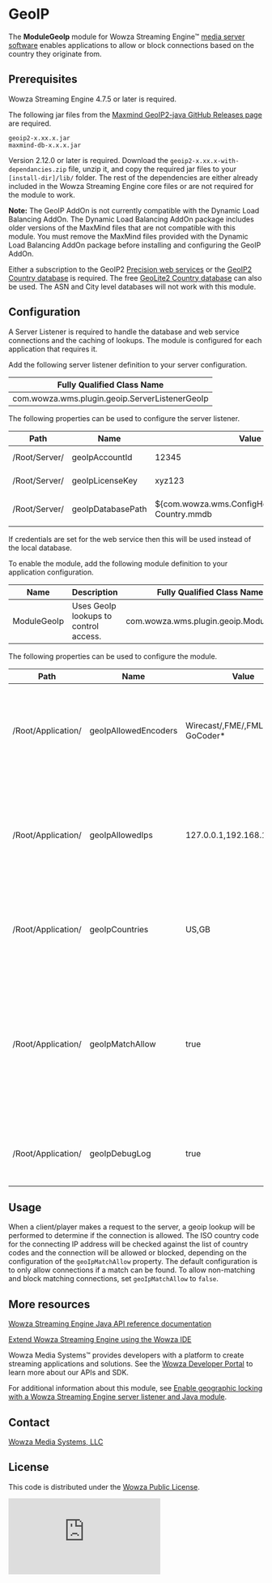 # GeoIP
The **ModuleGeoIp** module for Wowza Streaming Engine™ [media server software](https://www.wowza.com/products/streaming-engine) enables applications to allow or block connections based on the country they originate from.

## Prerequisites
Wowza Streaming Engine 4.7.5 or later is required.

The following jar files from the [Maxmind GeoIP2-java GitHub Releases page](https://github.com/maxmind/GeoIP2-java/releases) are required.

    geoip2-x.xx.x.jar
    maxmind-db-x.x.x.jar
    
Version 2.12.0 or later is required. Download the `geoip2-x.xx.x-with-dependancies.zip` file, unzip it, and copy the required jar files to your `[install-dir]/lib/` folder. The rest of the dependencies are either already included in the Wowza Streaming Engine core files or are not required for the module to work.

**Note:** The GeoIP AddOn is not currently compatible with the Dynamic Load Balancing AddOn. The Dynamic Load Balancing AddOn package includes older versions of the MaxMind files that are not compatible with this module. You must remove the MaxMind files provided with the Dynamic Load Balancing AddOn package before installing and configuring the GeoIP AddOn.

Either a subscription to the GeoIP2 [Precision web services](https://dev.maxmind.com/geoip/geoip2/web-services) or the [GeoIP2 Country database](https://www.maxmind.com/en/geoip2-country-database) is required. The free [GeoLite2 Country database](https://dev.maxmind.com/geoip/geoip2/geolite2/) can also be used. The ASN and City level databases will not work with this module.

## Configuration
A Server Listener is required to handle the database and web service connections and the caching of lookups. The module is configured for each application that requires it.

Add the following server listener definition to your server configuration.

| Fully Qualified Class Name |
| --- |
| com.wowza.wms.plugin.geoip.ServerListenerGeoIp |

The following properties can be used to configure the server listener.

Path | Name | Value | type | Comment
--- | --- | --- | --- | ---
/Root/Server/ | geoIpAccountId | 12345 | integer | Precision web services account ID. Default: not set.
/Root/Server/ | geoIpLicenseKey | xyz123 | string | Precision web services license key. Default: not set.
/Root/Server/ | geoIpDatabasePath | ${com.wowza.wms.ConfigHome}/conf/GeoLite2-Country.mmdb | string | Path to GeoIP2 country database. Default: ${com.wowza.wms.ConfigHome}/conf/GeoIP2-Country.mmdb

If credentials are set for the web service then this will be used instead of the local database.

To enable the module, add the following module definition to your application configuration.

Name | Description | Fully Qualified Class Name
--- | --- | ---
ModuleGeoIp | Uses GeoIp lookups to control access. | com.wowza.wms.plugin.geoip.ModuleGeoIp

The following properties can be used to configure the module.

Path | Name | Value | Type | Comment
--- | --- | --- | --- | ---
/Root/Application/ | geoIpAllowedEncoders | Wirecast/,FME/,FMLE/,Wowza GoCoder* | string | Encoder IDs that will not require a geoip lookup. Default: same as for Source Security.
/Root/Application/ | geoIpAllowedIps | 127.0.0.1,192.168.1.\*  | string | IP addresses that won't trigger a geoip lookup. A wildcard can be used. Default: not set.
/Root/Application/ | geoIpCountries | US,GB | string | 2-letter ISO country codes to look for a match. Default: not set.
/Root/Application/ | geoIpMatchAllow | true | Boolean | Blocks connections from specific countries. When set to **false**, **matching** country codes in the list will not be allowed to connect. Default: true.
/Root/Application/ | geoIpDebugLog | true | Boolean | Set to true to enable extra debug logging. Default: false.

## Usage
When a client/player makes a request to the server, a geoip lookup will be performed to determine if the connection is allowed. The ISO country code for the connecting IP address will be checked against the list of country codes and the connection will be allowed or blocked, depending on the configuration of the `geoIpMatchAllow` property. The default configuration is to only allow connections if a match can be found. To allow non-matching and block matching connections, set `geoIpMatchAllow` to `false`.

## More resources
[Wowza Streaming Engine Java API reference documentation](https://www.wowza.com/docs/wowza-streaming-engine-java-api-reference-documentation)

[Extend Wowza Streaming Engine using the Wowza IDE](https://www.wowza.com/docs/how-to-extend-wowza-streaming-engine-using-the-wowza-ide)

Wowza Media Systems™ provides developers with a platform to create streaming applications and solutions. See the [Wowza Developer Portal](https://www.wowza.com/resources/developers) to learn more about our APIs and SDK.

For additional information about this module, see [Enable geographic locking with a Wowza Streaming Engine server listener and Java module](https://www.wowza.com/docs/how-to-enable-geographic-locking-modulegeoiplock).

## Contact
[Wowza Media Systems, LLC](https://www.wowza.com/contact)

## License
This code is distributed under the [Wowza Public License](https://github.com/WowzaMediaSystems/wse-plugin-geoip/blob/master/LICENSE.txt).

![alt tag](http://wowzalogs.com/stats/githubimage.php?plugin=wse-plugin-geoip)
